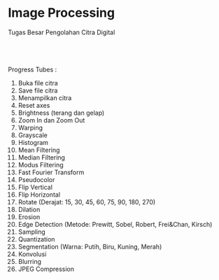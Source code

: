 # Image Processing
Tugas Besar Pengolahan Citra Digital <i class="fa fa-check" aria-hidden="true"></i> <br/>
<br/>
<br/>
<br/>
<br/>
Progress Tubes : <br/>
<ol>
  <li>Buka file citra</li>
  <li>Save file citra</li>
  <li>Menampilkan citra</li>
  <li>Reset axes</li>
  <li>Brightness (terang dan gelap)</li>
  <li>Zoom In dan Zoom Out</li>
  <li>Warping</li>
  <li>Grayscale</li>
  <li>Histogram</li>
  <li>Mean Filtering</li>
  <li>Median Filtering</li>
  <li>Modus Filtering</li>
  <li>Fast Fourier Transform</li>
  <li>Pseudocolor</li>
  <li>Flip Vertical</li>
  <li>Flip Horizontal</li>
  <li>Rotate (Derajat: 15, 30, 45, 60, 75, 90, 180, 270)</li>
  <li>Dilation</li>
  <li>Erosion</li>
  <li>Edge Detection (Metode: Prewitt, Sobel, Robert, Frei&Chan, Kirsch)</li>
  <li>Sampling</li>
  <li>Quantization</li>
  <li>Segmentation (Warna: Putih, Biru, Kuning, Merah)</li>
  <li>Konvolusi</li>
  <li>Blurring</li>
  <li>JPEG Compression</li>
</ol>
